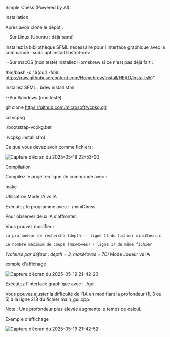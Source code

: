 Simple Chess (Powered by AI):

Installation

Après avoir cloné le dépôt :

--Sur Linux (Ubuntu : déjà testé)

Installez la bibliothèque SFML nécessaire pour l'interface graphique avec la commande :
sudo apt install libsfml-dev 



--Sur macOS (non testé)
Installez Homebrew si ce n'est pas déjà fait :

/bin/bash -c "$(curl -fsSL https://raw.githubusercontent.com/Homebrew/install/HEAD/install.sh)"

Installez SFML :
brew install sfml



--Sur Windows (non testé)

git clone https://github.com/microsoft/vcpkg.git

cd vcpkg

.\bootstrap-vcpkg.bat

.\vcpkg install sfml


Ce que vous devez avoir comme fichiers:

![Capture d’écran du 2025-05-19 22-53-00](https://github.com/user-attachments/assets/4dd55371-ca3d-432f-8bd6-9a63af555be4)



Compilation

Compilez le projet en ligne de commande avec :

make

Utilisation Mode IA vs IA

Exécutez le programme avec :
./miniChess

Pour observer deux IA s'affronter.

Vous pouvez modifier :

    La profondeur de recherche (depth) - ligne 16 du fichier miniChess.c

    Le nombre maximum de coups (maxMoves) - ligne 17 du même fichier

*(Valeurs par défaut : depth = 3, maxMoves = 70)*
Mode Joueur vs IA

exmple d'affichage

![Capture d’écran du 2025-05-19 21-42-20](https://github.com/user-attachments/assets/c8fd14aa-b4af-46cc-8f67-657762aa087e)


Exécutez l'interface graphique avec :
./gui

Vous pouvez ajuster la difficulté de l'IA en modifiant la profondeur (1, 3 ou 5) à la ligne 218 du fichier main_gui.cpp.

Note : Une profondeur plus élevée augmente le temps de calcul.

Exemple d'affichage

![Capture d’écran du 2025-05-19 21-42-52](https://github.com/user-attachments/assets/7d9ed3ef-4347-4aa4-a675-1fc626944dc3)
